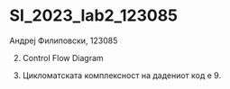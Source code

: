 # SI_2023_lab2_123085

Андреј Филиповски, 123085



2. Control Flow Diagram




3. Цикломатската комплексност на дадениот код е 9.